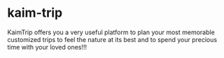 # kaim-trip
KaimTrip offers you a very useful platform to plan your most memorable customized trips to feel the nature at its best and to spend your precious time with your loved ones!!! 
